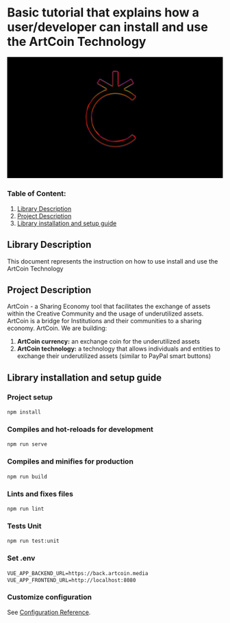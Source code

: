 # Basic tutorial that explains how a user/developer can install and use the ArtCoin Technology

<img src='src/assets/ArtCoin-Youtube-cover.jpg'/>

### Table of Content:
1. [Library Description](#library-description)
2. [Project Description](#project-description)
3. [Library installation and setup guide](#installation)

<a id="library-description"></a>
## Library Description
This document represents the instruction on how to use install and use the ArtCoin Technology

<a id="project-description"></a>
## Project Description
ArtCoin - a Sharing Economy tool that facilitates the exchange of assets within the Creative Community and the usage of underutilized assets.
ArtCoin is a bridge for Institutions and their communities to a sharing economy.
ArtCoin.
We are building:
1. <b>ArtCoin currency:</b> an exchange coin for the underutilized assets
2. <b>ArtCoin technology:</b> a technology that allows individuals and entities to exchange their underutilized assets (similar to PayPal smart buttons)

<a id="installation"></a>
## Library installation and setup guide

### Project setup
```
npm install
```

### Compiles and hot-reloads for development
```
npm run serve
```

### Compiles and minifies for production
```
npm run build
```

### Lints and fixes files
```
npm run lint
```

### Tests Unit
```
npm run test:unit
```

### Set .env
```
VUE_APP_BACKEND_URL=https://back.artcoin.media
VUE_APP_FRONTEND_URL=http://localhost:8080
```


### Customize configuration
See [Configuration Reference](https://cli.vuejs.org/config/).
